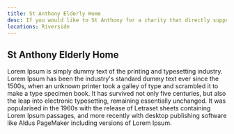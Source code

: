 ```yaml
---
title: St Anthony Elderly Home
desc: If you would like to St Anthony for a charity that directly supports older people who might be lonely, take a look at our various available programs.
locations: Riverside
---
```


## St Anthony Elderly Home
Lorem Ipsum is simply dummy text of the printing and typesetting industry. Lorem Ipsum has been the industry's standard dummy text ever since the 1500s, when an unknown printer took a galley of type and scrambled it to make a type specimen book. It has survived not only five centuries, but also the leap into electronic typesetting, remaining essentially unchanged. It was popularised in the 1960s with the release of Letraset sheets containing Lorem Ipsum passages, and more recently with desktop publishing software like Aldus PageMaker including versions of Lorem Ipsum.
